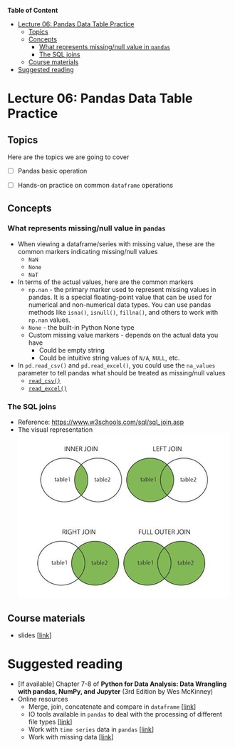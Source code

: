 
**Table of Content**
- [Lecture 06: Pandas Data Table Practice](#lecture-06-pandas-data-table-practice)
  - [Topics](#topics)
  - [Concepts](#concepts)
    - [What represents missing/null value in `pandas`](#what-represents-missingnull-value-in-pandas)
    - [The SQL joins](#the-sql-joins)
  - [Course materials](#course-materials)
- [Suggested reading](#suggested-reading)

# Lecture 06: Pandas Data Table Practice

## Topics
Here are the topics we are going to cover
* [ ] Pandas basic operation
* [ ] Hands-on practice on common `dataframe` operations


## Concepts
### What represents missing/null value in `pandas`
  * When viewing a dataframe/series with missing value, these are the common markers indicating missing/null values
    * `NaN`
    * `None`
    * `NaT`
  * In terms of the actual values, here are the common markers
    * `np.nan` - the primary marker used to represent missing values in pandas. It is a special floating-point value that can be used for numerical and non-numerical data types. You can use pandas methods like `isna()`, `isnull()`, `fillna()`, and others to work with `np.nan` values.
    * `None` - the built-in Python None type
    * Custom missing value markers - depends on the actual data you have
      * Could be empty string
      * Could be intuitive string values of `N/A`, `NULL`, etc.
  * In `pd.read_csv()` and `pd.read_excel()`, you could use the `na_values` parameter to tell pandas what should be treated as missing/null values
    * [`read_csv()`](https://pandas.pydata.org/docs/reference/api/pandas.read_csv.html)
    * [`read_excel()`](https://pandas.pydata.org/docs/reference/api/pandas.read_excel.html)

### The SQL joins
* Reference: https://www.w3schools.com/sql/sql_join.asp
* The visual representation ![](./pics/joins.jpg)


## Course materials
* slides [[link](TBD)]

# Suggested reading
* [If available] Chapter 7-8 of **Python for Data Analysis: Data Wrangling with pandas, NumPy, and Jupyter** (3rd Edition by Wes McKinney)
* Online resources
  * Merge, join, concatenate and compare in `dataframe` [[link](https://pandas.pydata.org/docs/user_guide/merging.html)]
  * IO tools available in `pandas` to deal with the processing of different file types [[link](https://pandas.pydata.org/docs/user_guide/io.html#io-tools-text-csv-hdf5)]
  * Work with `time series` data in `pandas` [[link](https://pandas.pydata.org/docs/user_guide/timeseries.html)]
  * Work with missing data [[link](https://pandas.pydata.org/docs/user_guide/missing_data.html)]

